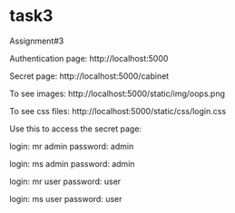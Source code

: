 # task3
Assignment#3


Authentication page: http://localhost:5000

Secret page: http://localhost:5000/cabinet

To see images: http://localhost:5000/static/img/oops.png

To see css files: http://localhost:5000/static/css/login.css


Use this to access the secret page:


login: mr admin password: admin

login: ms admin password: admin

login: mr user password: user

login: ms user password: user

